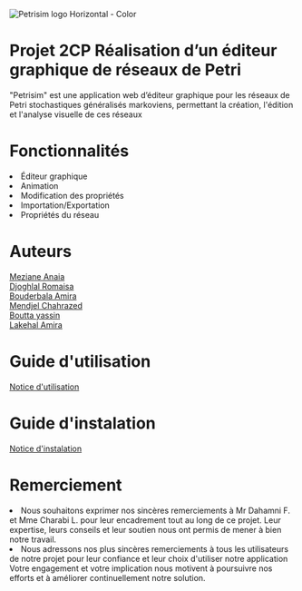 ![Petrisim logo Horizontal - Color](https://github.com/RomaisaDjoghlal/Petri/assets/162630029/3dc679e5-34ae-410e-8e65-4fbd8158bb3e)




# Projet 2CP Réalisation d’un éditeur graphique de réseaux de Petri
"Petrisim"  est une application web d’éditeur graphique pour les réseaux de Petri stochastiques généralisés markoviens, permettant la création, l'édition et l'analyse visuelle de ces réseaux
# Fonctionnalités
<li> Éditeur graphique </li>
<li> Animation </li>
<li> Modification des propriétés </li>
<li> Importation/Exportation </li>
<li> Propriétés du réseau </li>

# Auteurs

<a href="https://github.com/ania36">Meziane Anaia</a></br> <a href="https://github.com/RomaisaDjoghlal">Djoghlal Romaisa</a> </br> <a href="https://github.com/AmiraBouderbala">Bouderbala Amira</a></br> <a href="https://github.com/ChahrazedMendjel">Mendjel Chahrazed</a></br> <a href="https://github.com/kse000">Boutta yassin</a></br> <a href="https://github.com/AmiraLakehal">Lakehal Amira</a></br>
 # Guide d'utilisation
 <a href="https://drive.google.com/file/d/1WH2cXQ0i8cVmwoVm82Lhwh5Ci5SHqsGo/view?usp=sharing "> Notice d'utilisation </a>

 # Guide d'instalation
 <a href="https://drive.google.com/file/d/1q7RTSzexcAu2Rjf2ev2UJ9Fg8ruO-Giw/view?usp=sharing"> Notice d'instalation </a> 

# Remerciement 
<li> Nous souhaitons exprimer nos sincères remerciements à Mr  Dahamni F. et Mme Charabi L. pour leur encadrement  tout au long de ce projet. Leur expertise, leurs conseils et leur soutien nous ont permis de mener à bien notre travail.</li>
<li> Nous adressons nos plus sincères remerciements à tous les utilisateurs de notre projet pour leur confiance et leur choix d'utiliser notre application Votre engagement et votre implication nous motivent à poursuivre nos efforts et à améliorer continuellement notre solution.</li>



